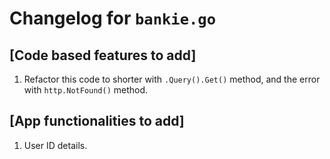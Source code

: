 # Changelog for `bankie.go`

## [Code based features to add]
1. Refactor this code to shorter with `.Query().Get()` method, and the error with `http.NotFound()` method.

## [App functionalities to add]
1. User ID details.